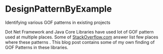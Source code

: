 # DesignPatternByExample
Identifying various GOF patterns in existing projects

Dot Net Framework and Java Core Libraries have used lot of GOF pattern used at multiple places. Some of [StackOverflow.com](http://orgmode.org/) answer list few places where these patterns . This blog post contains some of my own finding of GOF Patterns in these libraries.